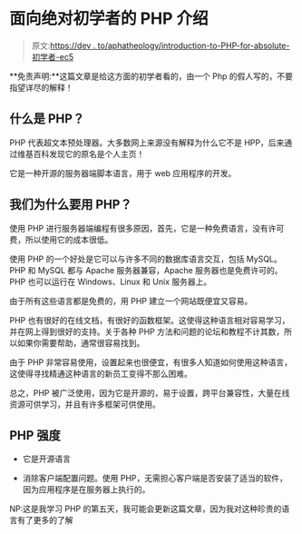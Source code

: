 # 面向绝对初学者的 PHP 介绍

> 原文:[https://dev . to/aphatheology/introduction-to-PHP-for-absolute-初学者-ec5](https://dev.to/aphatheology/introduction-to-php-for-absolute-beginners-ec5)

**免责声明:**这篇文章是给这方面的初学者看的，由一个 Php 的假人写的，不要指望详尽的解释！

## [](#what-is-php)什么是 PHP？

PHP 代表超文本预处理器。大多数网上来源没有解释为什么它不是 HPP，后来通过维基百科发现它的原名是个人主页！

它是一种开源的服务器端脚本语言，用于 web 应用程序的开发。

## [](#why-do-we-use-php)我们为什么要用 PHP？

使用 PHP 进行服务器端编程有很多原因，首先，它是一种免费语言，没有许可费，所以使用它的成本很低。

使用 PHP 的一个好处是它可以与许多不同的数据库语言交互，包括 MySQL。PHP 和 MySQL 都与 Apache 服务器兼容，Apache 服务器也是免费许可的。PHP 也可以运行在 Windows、Linux 和 Unix 服务器上。

由于所有这些语言都是免费的，用 PHP 建立一个网站既便宜又容易。

PHP 也有很好的在线文档，有很好的函数框架。这使得这种语言相对容易学习，并在网上得到很好的支持。关于各种 PHP 方法和问题的论坛和教程不计其数，所以如果你需要帮助，通常很容易找到。

由于 PHP 非常容易使用，设置起来也很便宜，有很多人知道如何使用这种语言，这使得寻找精通这种语言的新员工变得不那么困难。

总之，PHP 被广泛使用，因为它是开源的，易于设置，跨平台兼容性，大量在线资源可供学习，并且有许多框架可供使用。

## [](#php-strength)PHP 强度

*   它是开源语言

*   消除客户端配置问题。使用 PHP，无需担心客户端是否安装了适当的软件，因为应用程序是在服务器上执行的。

NP:这是我学习 PHP 的第五天，我可能会更新这篇文章，因为我对这种珍贵的语言有了更多的了解